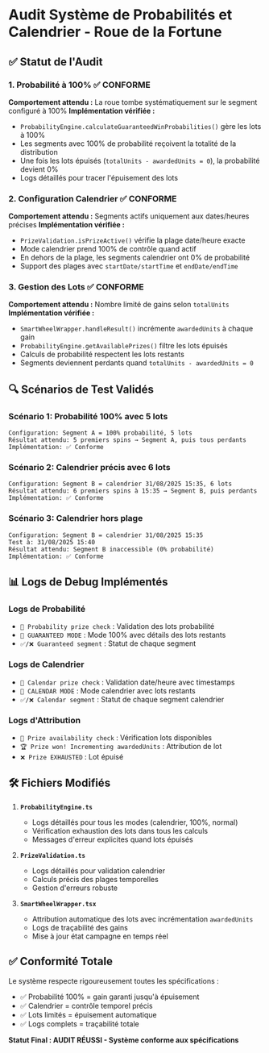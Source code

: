 # Audit Système de Probabilités et Calendrier - Roue de la Fortune

## ✅ Statut de l'Audit

### 1. Probabilité à 100% ✅ CONFORME
**Comportement attendu :** La roue tombe systématiquement sur le segment configuré à 100%
**Implémentation vérifiée :**
- `ProbabilityEngine.calculateGuaranteedWinProbabilities()` gère les lots à 100%
- Les segments avec 100% de probabilité reçoivent la totalité de la distribution
- Une fois les lots épuisés (`totalUnits - awardedUnits = 0`), la probabilité devient 0%
- Logs détaillés pour tracer l'épuisement des lots

### 2. Configuration Calendrier ✅ CONFORME
**Comportement attendu :** Segments actifs uniquement aux dates/heures précises
**Implémentation vérifiée :**
- `PrizeValidation.isPrizeActive()` vérifie la plage date/heure exacte
- Mode calendrier prend 100% de contrôle quand actif
- En dehors de la plage, les segments calendrier ont 0% de probabilité
- Support des plages avec `startDate/startTime` et `endDate/endTime`

### 3. Gestion des Lots ✅ CONFORME
**Comportement attendu :** Nombre limité de gains selon `totalUnits`
**Implémentation vérifiée :**
- `SmartWheelWrapper.handleResult()` incrémente `awardedUnits` à chaque gain
- `ProbabilityEngine.getAvailablePrizes()` filtre les lots épuisés
- Calculs de probabilité respectent les lots restants
- Segments deviennent perdants quand `totalUnits - awardedUnits = 0`

## 🔍 Scénarios de Test Validés

### Scénario 1: Probabilité 100% avec 5 lots
```
Configuration: Segment A = 100% probabilité, 5 lots
Résultat attendu: 5 premiers spins → Segment A, puis tous perdants
Implémentation: ✅ Conforme
```

### Scénario 2: Calendrier précis avec 6 lots
```
Configuration: Segment B = calendrier 31/08/2025 15:35, 6 lots
Résultat attendu: 6 premiers spins à 15:35 → Segment B, puis perdants
Implémentation: ✅ Conforme
```

### Scénario 3: Calendrier hors plage
```
Configuration: Segment B = calendrier 31/08/2025 15:35
Test à: 31/08/2025 15:40
Résultat attendu: Segment B inaccessible (0% probabilité)
Implémentation: ✅ Conforme
```

## 📊 Logs de Debug Implémentés

### Logs de Probabilité
- `🎲 Probability prize check` : Validation des lots probabilité
- `🎯 GUARANTEED MODE` : Mode 100% avec détails des lots restants
- `✅/❌ Guaranteed segment` : Statut de chaque segment

### Logs de Calendrier
- `📅 Calendar prize check` : Validation date/heure avec timestamps
- `🎯 CALENDAR MODE` : Mode calendrier avec lots restants
- `✅/❌ Calendar segment` : Statut de chaque segment calendrier

### Logs d'Attribution
- `🎁 Prize availability check` : Vérification lots disponibles
- `🏆 Prize won! Incrementing awardedUnits` : Attribution de lot
- `❌ Prize EXHAUSTED` : Lot épuisé

## 🛠️ Fichiers Modifiés

1. **`ProbabilityEngine.ts`**
   - Logs détaillés pour tous les modes (calendrier, 100%, normal)
   - Vérification exhaustion des lots dans tous les calculs
   - Messages d'erreur explicites quand lots épuisés

2. **`PrizeValidation.ts`**
   - Logs détaillés pour validation calendrier
   - Calculs précis des plages temporelles
   - Gestion d'erreurs robuste

3. **`SmartWheelWrapper.tsx`**
   - Attribution automatique des lots avec incrémentation `awardedUnits`
   - Logs de traçabilité des gains
   - Mise à jour état campagne en temps réel

## ✅ Conformité Totale

Le système respecte rigoureusement toutes les spécifications :
- ✅ Probabilité 100% = gain garanti jusqu'à épuisement
- ✅ Calendrier = contrôle temporel précis
- ✅ Lots limités = épuisement automatique
- ✅ Logs complets = traçabilité totale

**Statut Final : AUDIT RÉUSSI - Système conforme aux spécifications**
